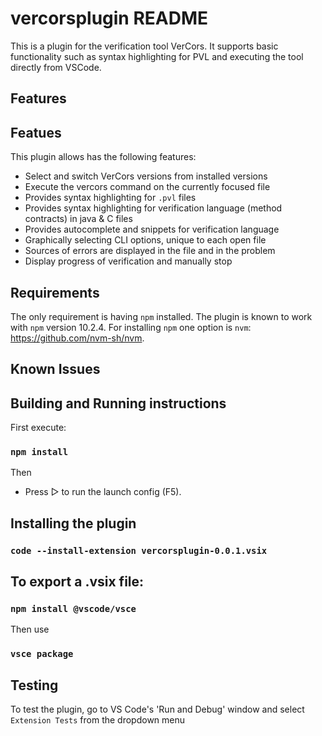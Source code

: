 # vercorsplugin README

This is a plugin for the verification tool VerCors. It supports basic functionality such as syntax highlighting for PVL and executing the tool directly from VSCode.

## Features

## Featues
This plugin allows has the following features:
- Select and switch VerCors versions from installed versions
- Execute the vercors command on the currently focused file
- Provides syntax highlighting for `.pvl` files 
- Provides syntax highlighting for verification language (method contracts) in java & C files
- Provides autocomplete and snippets for verification language
- Graphically selecting CLI options, unique to each open file
- Sources of errors are displayed in the file and in the problem
- Display progress of verification and manually stop

## Requirements

The only requirement is having `npm` installed. The plugin is known to work with `npm` version 10.2.4. For installing `npm` one option is `nvm`: <https://github.com/nvm-sh/nvm>.

## Known Issues

## Building and Running instructions

First execute:

### `npm install`

Then
- Press ▷ to run the launch config (F5).

## Installing the plugin 

### `code --install-extension vercorsplugin-0.0.1.vsix`


## To export a .vsix file:

### `npm install @vscode/vsce`
Then use
### `vsce package`


## Testing

To test the plugin, go to VS Code's 'Run and Debug' window and select `Extension Tests` from the dropdown menu

